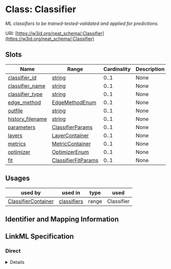 # Class: Classifier
_ML classifiers to be trained-tested-validated and applied for predictions._





URI: [https://w3id.org/neat_schema/:Classifier](https://w3id.org/neat_schema/:Classifier)



<!-- no inheritance hierarchy -->



## Slots

| Name | Range | Cardinality | Description  | Info |
| ---  | --- | --- | --- | --- |
| [classifier_id](classifier_id.md) | [string](string.md) | 0..1 | None  | . |
| [classifier_name](classifier_name.md) | [string](string.md) | 0..1 | None  | . |
| [classifier_type](classifier_type.md) | [string](string.md) | 0..1 | None  | . |
| [edge_method](edge_method.md) | [EdgeMethodEnum](EdgeMethodEnum.md) | 0..1 | None  | . |
| [outfile](outfile.md) | [string](string.md) | 0..1 | None  | . |
| [history_filename](history_filename.md) | [string](string.md) | 0..1 | None  | . |
| [parameters](parameters.md) | [ClassifierParams](ClassifierParams.md) | 0..1 | None  | . |
| [layers](layers.md) | [LayerContainer](LayerContainer.md) | 0..1 | None  | . |
| [metrics](metrics.md) | [MetricContainer](MetricContainer.md) | 0..1 | None  | . |
| [optimizer](optimizer.md) | [OptimizerEnum](OptimizerEnum.md) | 0..1 | None  | . |
| [fit](fit.md) | [ClassifierFitParams](ClassifierFitParams.md) | 0..1 | None  | . |


## Usages


| used by | used in | type | used |
| ---  | --- | --- | --- |
| [ClassifierContainer](ClassifierContainer.md) | [classifiers](classifiers.md) | range | Classifier |



## Identifier and Mapping Information









## LinkML Specification

<!-- TODO: investigate https://stackoverflow.com/questions/37606292/how-to-create-tabbed-code-blocks-in-mkdocs-or-sphinx -->

### Direct

<details>
```yaml
name: Classifier
description: ML classifiers to be trained-tested-validated and applied for predictions.
from_schema: https://w3id.org/neat_schema
attributes:
  classifier_id:
    name: classifier_id
    from_schema: https://w3id.org/neat_schema
  classifier_name:
    name: classifier_name
    from_schema: https://w3id.org/neat_schema
  classifier_type:
    name: classifier_type
    from_schema: https://w3id.org/neat_schema
  edge_method:
    name: edge_method
    from_schema: https://w3id.org/neat_schema
    range: edge_method_enum
  outfile:
    name: outfile
    from_schema: https://w3id.org/neat_schema
  history_filename:
    name: history_filename
    from_schema: https://w3id.org/neat_schema
  parameters:
    name: parameters
    from_schema: https://w3id.org/neat_schema
    range: ClassifierParams
  layers:
    name: layers
    from_schema: https://w3id.org/neat_schema
    range: LayerContainer
  metrics:
    name: metrics
    from_schema: https://w3id.org/neat_schema
    range: MetricContainer
  optimizer:
    name: optimizer
    from_schema: https://w3id.org/neat_schema
    range: optimizer_enum
  fit:
    name: fit
    from_schema: https://w3id.org/neat_schema
    range: ClassifierFitParams

```
</details>

### Induced

<details>
```yaml
name: Classifier
description: ML classifiers to be trained-tested-validated and applied for predictions.
from_schema: https://w3id.org/neat_schema
attributes:
  classifier_id:
    name: classifier_id
    from_schema: https://w3id.org/neat_schema
    alias: classifier_id
    owner: Classifier
    range: string
  classifier_name:
    name: classifier_name
    from_schema: https://w3id.org/neat_schema
    alias: classifier_name
    owner: Classifier
    range: string
  classifier_type:
    name: classifier_type
    from_schema: https://w3id.org/neat_schema
    alias: classifier_type
    owner: Classifier
    range: string
  edge_method:
    name: edge_method
    from_schema: https://w3id.org/neat_schema
    alias: edge_method
    owner: Classifier
    range: edge_method_enum
  outfile:
    name: outfile
    from_schema: https://w3id.org/neat_schema
    alias: outfile
    owner: Classifier
    range: string
  history_filename:
    name: history_filename
    from_schema: https://w3id.org/neat_schema
    alias: history_filename
    owner: Classifier
    range: string
  parameters:
    name: parameters
    from_schema: https://w3id.org/neat_schema
    alias: parameters
    owner: Classifier
    range: ClassifierParams
  layers:
    name: layers
    from_schema: https://w3id.org/neat_schema
    alias: layers
    owner: Classifier
    range: LayerContainer
  metrics:
    name: metrics
    from_schema: https://w3id.org/neat_schema
    alias: metrics
    owner: Classifier
    range: MetricContainer
  optimizer:
    name: optimizer
    from_schema: https://w3id.org/neat_schema
    alias: optimizer
    owner: Classifier
    range: optimizer_enum
  fit:
    name: fit
    from_schema: https://w3id.org/neat_schema
    alias: fit
    owner: Classifier
    range: ClassifierFitParams

```
</details>